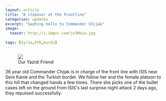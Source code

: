 ```yaml
---
layout: article
title: "A stopover at the Frontline"
categories: updates
excerpt: "Sayhing hello to Commander Chijak"
image:
  teaser: http://i.imgur.com/js3Meio.jpg
  
tags: [Syria,PYD,Kurds]
---
```


<figure>
	<a href="http://i.imgur.com/js3Meio.jpg"><img src="http://i.imgur.com/js3Meio.jpg"></a>
	<figcaption>Our Yazidi Friend</figcaption>
</figure>

36 year old Commander Chijak is in charge of the front line with ISIS near Sere Kanie and the Turkish border. 
We follow her and the female platoon to this hill that changed hands a few times. 
There she picks one of the bullet cases left on the ground from ISIS's last surprise night attack 2 days ago, they repulsed successfully.
